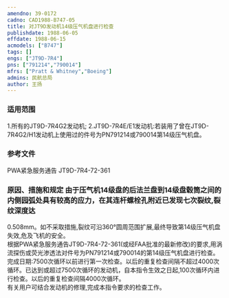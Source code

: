 ```yaml
---
amendno: 39-0172  
cadno: CAD1988-B747-05  
title: 对JT9D发动机14级压气机盘进行检查  
publishdate: 1988-06-05  
effdate: 1988-06-15  
acmodels: ["B747"]  
tags: []  
engs: ["JT9D-7R4"]  
pns: ["791214","790014"]  
mfrs: ["Pratt & Whitney","Boeing"]  
admins: 民航总局  
author: 王扬  
---
```

  
### 适用范围  
1.所有的JT9D-7R4G2发动机;
2.JT9D-7R4E/E1发动机:若装用了曾在JT9D-7R4G2/H1发动机上使用过的件号为PN791214或790014第14级压气机盘。  
  
<!--more-->  
### 参考文件    
PWA紧急服务通告 JT9D-7R4-72-361  
  
### 原因、措施和规定     由于压气机14级盘的后法兰盘到14级盘毂筒之间的内侧园弧处具有较高的应力，在其连杆螺栓孔附近已发现七次裂纹,裂纹深度达  
0.508mm。如不采取措施,裂纹可沿360°圆周范围扩展,最终导致第14级压气机盘失效,危及飞机的安全。  
根据PWA紧急服务通告JT9D-7R4-72-361(或经FAA批准的最新修改)的要求,用涡流探伤或荧光渗透法对件号为PN791214或790014的第14级压气机盘进行检查。  
    完成日期:7500次循环以前进行第一次检查。以后的重复检查间隔不超过4000次循环。已达到或超过7500次循环的发动机，自本指令生效之日起,100次循环内进行检查。以后的重复检查间隔4000次循环。  
    有关用户可结合发动机的修理,完成本指令要求的检查工作。  
  

